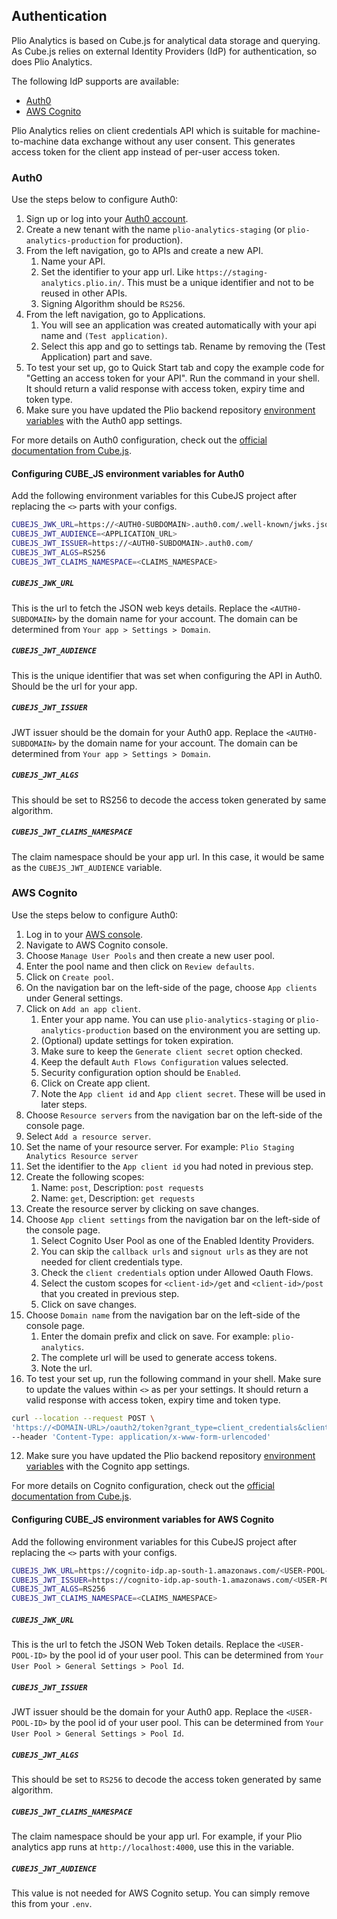 ## Authentication
Plio Analytics is based on Cube.js for analytical data storage and querying. As Cube.js relies on external Identity Providers (IdP) for authentication, so does Plio Analytics.

The following IdP supports are available:
- [Auth0](#auth0)
- [AWS Cognito](#aws-cognito)

Plio Analytics relies on client credentials API which is suitable for machine-to-machine data exchange without any user consent. This generates access token for the client app instead of per-user access token.

### Auth0
Use the steps below to configure Auth0:
1. Sign up or log into your [Auth0 account](https://auth0.com/).
2. Create a new tenant with the name `plio-analytics-staging` (or `plio-analytics-production` for production).
3. From the left navigation, go to APIs and create a new API.
   1. Name your API.
   2. Set the identifier to your app url. Like `https://staging-analytics.plio.in/`. This must be a unique identifier and not to be reused in other APIs.
   3. Signing Algorithm should be `RS256`.
4. From the left navigation, go to Applications.
   1. You will see an application was created automatically with your api name and `(Test application)`.
   2. Select this app and go to settings tab. Rename by removing the (Test Application) part and save.
5. To test your set up, go to Quick Start tab and copy the example code for "Getting an access token for your API". Run the command in your shell. It should return a valid response with access token, expiry time and token type.
6. Make sure you have updated the Plio backend repository [environment variables](https://github.com/avantifellows/plio-backend/blob/master/docs/ENV.md#identity-provider-for-plio-analytics) with the Auth0 app settings.

For more details on Auth0 configuration, check out the [official documentation from Cube.js](https://cube.dev/docs/security/jwt/auth0).

#### Configuring CUBE_JS environment variables for Auth0
Add the following environment variables for this CubeJS project after replacing the `<>` parts with your configs.
```sh
CUBEJS_JWK_URL=https://<AUTH0-SUBDOMAIN>.auth0.com/.well-known/jwks.json
CUBEJS_JWT_AUDIENCE=<APPLICATION_URL>
CUBEJS_JWT_ISSUER=https://<AUTH0-SUBDOMAIN>.auth0.com/
CUBEJS_JWT_ALGS=RS256
CUBEJS_JWT_CLAIMS_NAMESPACE=<CLAIMS_NAMESPACE>
```

##### `CUBEJS_JWK_URL`
This is the url to fetch the JSON web keys details. Replace the `<AUTH0-SUBDOMAIN>` by the domain name for your account. The domain can be determined from `Your app > Settings > Domain`.

##### `CUBEJS_JWT_AUDIENCE`
This is the unique identifier that was set when configuring the API in Auth0. Should be the url for your app.

##### `CUBEJS_JWT_ISSUER`
JWT issuer should be the domain for your Auth0 app. Replace the `<AUTH0-SUBDOMAIN>` by the domain name for your account. The domain can be determined from `Your app > Settings > Domain`.

##### `CUBEJS_JWT_ALGS`
This should be set to RS256 to decode the access token generated by same algorithm.

##### `CUBEJS_JWT_CLAIMS_NAMESPACE`
The claim namespace should be your app url. In this case, it would be same as the `CUBEJS_JWT_AUDIENCE` variable.


### AWS Cognito
Use the steps below to configure Auth0:
1. Log in to your [AWS console](https://aws.amazon.com/console/).
2. Navigate to AWS Cognito console.
3. Choose `Manage User Pools` and then create a new user pool.
4. Enter the pool name and then click on `Review defaults`.
5. Click on `Create pool`.
6. On the navigation bar on the left-side of the page, choose `App clients` under General settings.
7. Click on `Add an app client`.
   1. Enter your app name. You can use `plio-analytics-staging` or `plio-analytics-production` based on the environment you are setting up.
   2. (Optional) update settings for token expiration.
   3. Make sure to keep the `Generate client secret` option checked.
   4. Keep the default `Auth Flows Configuration` values selected.
   5. Security configuration option should be `Enabled`.
   6. Click on Create app client.
   7. Note the `App client id` and `App client secret`. These will be used in later steps.
8.  Choose `Resource servers` from the navigation bar on the left-side of the console page.
   1.  Select `Add a resource server`.
   2.  Set the name of your resource server. For example: `Plio Staging Analytics Resource server`
   3.  Set the identifier to the `App client id` you had noted in previous step.
   4.  Create the following scopes:
       1.  Name: `post`, Description: `post requests`
       2.  Name: `get`, Description: `get requests`
   5.  Create the resource server by clicking on save changes.
9.  Choose `App client settings` from the navigation bar on the left-side of the console page.
    1.  Select Cognito User Pool as one of the Enabled Identity Providers.
    2.  You can skip the `callback urls` and `signout urls` as they are not needed for client credentials type.
    3.  Check the `client credentials` option under Allowed Oauth Flows.
    4.  Select the custom scopes for `<client-id>/get` and `<client-id>/post` that you created in previous step.
    5.  Click on save changes.
10. Choose `Domain name` from the navigation bar on the left-side of the console page.
    1.  Enter the domain prefix and click on save. For example: `plio-analytics`.
    2.  The complete url will be used to generate access tokens.
    3.  Note the url.
11. To test your set up, run the following command in your shell. Make sure to update the values within `<>` as per your settings. It should return a valid response with access token, expiry time and token type.
```sh
curl --location --request POST \
'https://<DOMAIN-URL>/oauth2/token?grant_type=client_credentials&client_id=<APP-CLIENT-ID>&client_secret=<APP-CLIENT-SECRET>' \
--header 'Content-Type: application/x-www-form-urlencoded'
```
12. Make sure you have updated the Plio backend repository [environment variables](https://github.com/avantifellows/plio-backend/blob/master/docs/ENV.md#identity-provider-for-plio-analytics) with the Cognito app settings.

For more details on Cognito configuration, check out the [official documentation from Cube.js](https://cube.dev/docs/security/jwt/aws-cognito).

#### Configuring CUBE_JS environment variables for AWS Cognito
Add the following environment variables for this CubeJS project after replacing the `<>` parts with your configs.
```sh
CUBEJS_JWK_URL=https://cognito-idp.ap-south-1.amazonaws.com/<USER-POOL-ID>/.well-known/jwks.json
CUBEJS_JWT_ISSUER=https://cognito-idp.ap-south-1.amazonaws.com/<USER-POOL-ID>
CUBEJS_JWT_ALGS=RS256
CUBEJS_JWT_CLAIMS_NAMESPACE=<CLAIMS_NAMESPACE>
```

##### `CUBEJS_JWK_URL`
This is the url to fetch the JSON Web Token details. Replace the `<USER-POOL-ID>` by the pool id of your user pool. This can be determined from `Your User Pool > General Settings > Pool Id`.

##### `CUBEJS_JWT_ISSUER`
JWT issuer should be the domain for your Auth0 app. Replace the `<USER-POOL-ID>` by the pool id of your user pool. This can be determined from `Your User Pool > General Settings > Pool Id`.

##### `CUBEJS_JWT_ALGS`
This should be set to `RS256` to decode the access token generated by same algorithm.

##### `CUBEJS_JWT_CLAIMS_NAMESPACE`
The claim namespace should be your app url. For example, if your Plio analytics app runs at `http://localhost:4000`, use this in the variable.

##### `CUBEJS_JWT_AUDIENCE`
This value is not needed for AWS Cognito setup. You can simply remove this from your `.env`.
